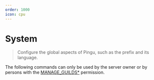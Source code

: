 ```yaml
---
order: 1000
icon: cpu
---
```


# System
> Configure the global aspects of Pingu, such as the prefix and its language.

The following commands can only be used by the server owner or by persons with the [MANAGE_GUILDS\*](https://discord.com/developers/docs/topics/permissions) permission.
